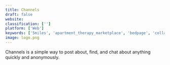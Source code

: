 ```yaml
---
title: Channels
draft: false 
website: 
classification: ['']
platform: ['Web']
keywords: ['5miles', 'apartment_therapy_marketplace', 'bedpage', 'collaborizm', 'downtomeet', 'etsy', 'eventbrite', 'facebook_marketplace', 'feeld', 'freeadstime.org', 'hot_or_not', 'meetme', 'meetup', 'openki', 'peerhub', 'rezella', 'roadswap', 'smoothie', 'tastebuds', 'tinder', 'yesbackpage', 'ebay']
image: logo.png
---
```

Channels is a simple way to post about, find, and chat about anything quickly and anonymously.